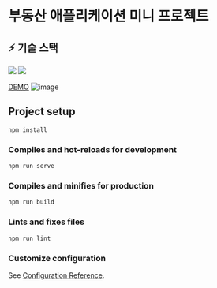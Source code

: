 # 부동산 애플리케이션 미니 프로젝트

## ⚡ 기술 스택
<img src="https://img.shields.io/badge/vue-4FC08D?style=for-the-badge&logo=vue&logoColor=white"> <img src="https://img.shields.io/badge/javascript-F7DF1E?style=for-the-badge&logo=javascript&logoColor=white">


[DEMO](https://vue-dongsan.vercel.app/)
![image](https://github.com/kimdayeon37/Vue-dongsan/assets/93921784/e196b8fe-a762-4afb-9668-0805691bc9b8)



## Project setup
```
npm install
```

### Compiles and hot-reloads for development
```
npm run serve
```

### Compiles and minifies for production
```
npm run build
```

### Lints and fixes files
```
npm run lint
```

### Customize configuration
See [Configuration Reference](https://cli.vuejs.org/config/).
